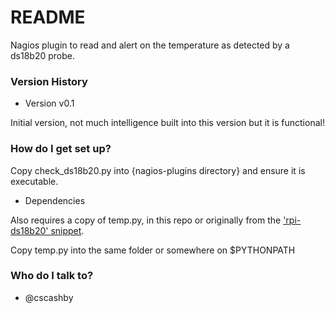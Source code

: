 # README #

Nagios plugin to read and alert on the temperature as detected by a ds18b20 probe.

### Version History ###

* Version v0.1

Initial version, not much intelligence built into this version but it is functional!

### How do I get set up? ###

Copy check_ds18b20.py into {nagios-plugins directory} and ensure it is executable.

* Dependencies

Also requires a copy of temp.py, in this repo or originally from the ['rpi-ds18b20' snippet](https://bitbucket.org/snippets/cscashby/r95ak).

Copy temp.py into the same folder or somewhere on $PYTHONPATH

### Who do I talk to? ###

* @cscashby